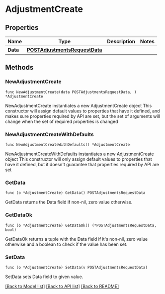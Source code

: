 # AdjustmentCreate

## Properties

Name | Type | Description | Notes
------------ | ------------- | ------------- | -------------
**Data** | [**POSTAdjustmentsRequestData**](POSTAdjustmentsRequestData.md) |  | 

## Methods

### NewAdjustmentCreate

`func NewAdjustmentCreate(data POSTAdjustmentsRequestData, ) *AdjustmentCreate`

NewAdjustmentCreate instantiates a new AdjustmentCreate object
This constructor will assign default values to properties that have it defined,
and makes sure properties required by API are set, but the set of arguments
will change when the set of required properties is changed

### NewAdjustmentCreateWithDefaults

`func NewAdjustmentCreateWithDefaults() *AdjustmentCreate`

NewAdjustmentCreateWithDefaults instantiates a new AdjustmentCreate object
This constructor will only assign default values to properties that have it defined,
but it doesn't guarantee that properties required by API are set

### GetData

`func (o *AdjustmentCreate) GetData() POSTAdjustmentsRequestData`

GetData returns the Data field if non-nil, zero value otherwise.

### GetDataOk

`func (o *AdjustmentCreate) GetDataOk() (*POSTAdjustmentsRequestData, bool)`

GetDataOk returns a tuple with the Data field if it's non-nil, zero value otherwise
and a boolean to check if the value has been set.

### SetData

`func (o *AdjustmentCreate) SetData(v POSTAdjustmentsRequestData)`

SetData sets Data field to given value.



[[Back to Model list]](../README.md#documentation-for-models) [[Back to API list]](../README.md#documentation-for-api-endpoints) [[Back to README]](../README.md)


